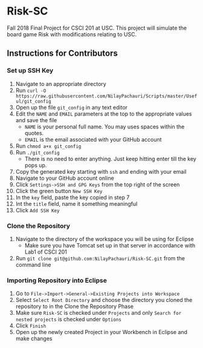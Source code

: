 # Risk-SC
Fall 2018 Final Project for CSCI 201 at USC. This project will simulate the board game Risk with modifications relating to USC. 

## Instructions for Contributors

### Set up SSH Key 
1. Navigate to an appropriate directory
2. Run `curl -O https://raw.githubusercontent.com/NilayPachauri/Scripts/master/Useful/git_config`
3. Open up the file `git_config` in any text editor
4. Edit the `NAME` and `EMAIL` parameters at the top to the appropriate values and save the file
    - `NAME` is your personal full name. You may uses spaces within the quotes.
    - `EMAIL` is the email associated with your GitHub account
5. Run `chmod a+x git_config`
6. Run `./git_config`
    - There is no need to enter anything. Just keep hitting enter till the key pops up.
7. Copy the generated key starting with `ssh` and ending with your email
8. Navigate to your GitHub account online
9. Click `Settings->SSH and GPG Keys` from the top right of the screen
10. Click the green button `New SSH Key`
11. In the `key` field, paste the key copied in step 7
12. Int the `title` field, name it something meaningful
13. Click `Add SSH Key`

### Clone the Repository
1. Navigate to the directory of the workspace you will be using for Eclipse
    - Make sure you have Tomcat set up in that server in accordance with Lab1 of CSCI 201
2. Run `git clone git@github.com:NilayPachauri/Risk-SC.git` from the command line

### Importing Repository into Eclipse
1. Go to `File->Import->General->Existing Projects into Workspace`
2. Select `Select Root Directory` and choose the directory you cloned the repository to in the Clone the Repository Phase
3. Make sure `Risk-SC` is checked under `Projects` and only `Search for nested projects` is checked under `Options`
4. Click `Finish`
5. Open up the newly created Project in your Workbench in Eclipse and make changes
